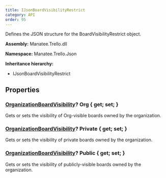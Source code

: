 ```yaml
---
title: IJsonBoardVisibilityRestrict
category: API
order: 95
---
```


Defines the JSON structure for the BoardVisibilityRestrict object.

**Assembly:** Manatee.Trello.dll

**Namespace:** Manatee.Trello.Json

**Inheritance hierarchy:**

- IJsonBoardVisibilityRestrict

## Properties

### [OrganizationBoardVisibility](../OrganizationBoardVisibility#organizationboardvisibility)? Org { get; set; }

Gets or sets the visibility of Org-visible boards owned by the organization.

### [OrganizationBoardVisibility](../OrganizationBoardVisibility#organizationboardvisibility)? Private { get; set; }

Gets or sets the visibility of private boards owned by the organization.

### [OrganizationBoardVisibility](../OrganizationBoardVisibility#organizationboardvisibility)? Public { get; set; }

Gets or sets the visibility of publicly-visible boards owned by the organization.

